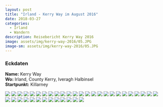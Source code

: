 ```yaml
---
layout: post
title: "Irland - Kerry Way im August 2016"
date: 2018-03-27
categories:
  - Irland
  - Wandern
description: Reisebericht Kerry Way 2016
image: assets/img/kerry-way-2016/05.JPG
image-sm: assets/img/kerry-way-2016/05.JPG
---
```

### Eckdaten
**Name:** Kerry Way<br/>
**Wo:** Irland, County Kerry, Iveragh Halbinsel<br/>
**Startpunkt:** Killarney<br/>

![](/assets/img/kerry-way-2016/01.JPG)
![](/assets/img/kerry-way-2016/02.JPG)
![](/assets/img/kerry-way-2016/03.JPG)
![](/assets/img/kerry-way-2016/04.JPG)
![](/assets/img/kerry-way-2016/05.JPG)
![](/assets/img/kerry-way-2016/06.JPG)
![](/assets/img/kerry-way-2016/07.JPG)
![](/assets/img/kerry-way-2016/08.JPG)
![](/assets/img/kerry-way-2016/09.JPG)
![](/assets/img/kerry-way-2016/10.JPG)
![](/assets/img/kerry-way-2016/11.JPG)
![](/assets/img/kerry-way-2016/12.JPG)
![](/assets/img/kerry-way-2016/13.JPG)
![](/assets/img/kerry-way-2016/14.JPG)
![](/assets/img/kerry-way-2016/15.JPG)
![](/assets/img/kerry-way-2016/16.JPG)
![](/assets/img/kerry-way-2016/17.JPG)
![](/assets/img/kerry-way-2016/18.JPG)
![](/assets/img/kerry-way-2016/19.JPG)
![](/assets/img/kerry-way-2016/20.JPG)
![](/assets/img/kerry-way-2016/21.JPG)
![](/assets/img/kerry-way-2016/22.JPG)
![](/assets/img/kerry-way-2016/23.JPG)
![](/assets/img/kerry-way-2016/24.JPG)
![](/assets/img/kerry-way-2016/25.JPG)
![](/assets/img/kerry-way-2016/26.JPG)
![](/assets/img/kerry-way-2016/27.JPG)
![](/assets/img/kerry-way-2016/28.JPG)
![](/assets/img/kerry-way-2016/29.JPG)
![](/assets/img/kerry-way-2016/30.JPG)
![](/assets/img/kerry-way-2016/31.JPG)
![](/assets/img/kerry-way-2016/32.JPG)
![](/assets/img/kerry-way-2016/33.JPG)
![](/assets/img/kerry-way-2016/34.JPG)
![](/assets/img/kerry-way-2016/35.JPG)
![](/assets/img/kerry-way-2016/36.JPG)
![](/assets/img/kerry-way-2016/37.JPG)
![](/assets/img/kerry-way-2016/38.JPG)
